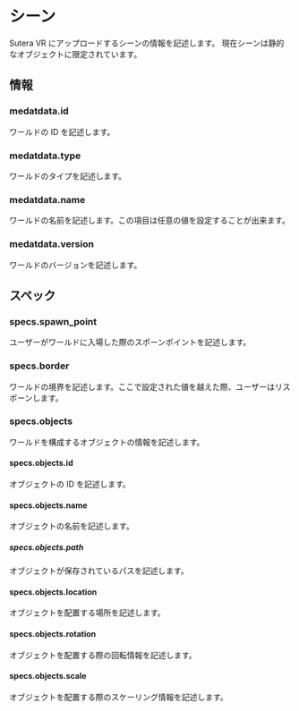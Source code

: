 # シーン

Sutera VR にアップロードするシーンの情報を記述します。
現在シーンは静的なオブジェクトに限定されています。

## 情報

### medatdata.id

ワールドの ID を記述します。

### medatdata.type

ワールドのタイプを記述します。

### medatdata.name

ワールドの名前を記述します。この項目は任意の値を設定することが出来ます。

### medatdata.version

ワールドのバージョンを記述します。

## スペック

### specs.spawn_point

ユーザーがワールドに入場した際のスポーンポイントを記述します。

### specs.border

ワールドの境界を記述します。ここで設定された値を越えた際、ユーザーはリスポーンします。

### specs.objects

ワールドを構成するオブジェクトの情報を記述します。

#### specs.objects.id

オブジェクトの ID を記述します。

#### specs.objects.name

オブジェクトの名前を記述します。

##### specs.objects.path

オブジェクトが保存されているパスを記述します。

#### specs.objects.location

オブジェクトを配置する場所を記述します。

#### specs.objects.rotation

オブジェクトを配置する際の回転情報を記述します。

#### specs.objects.scale

オブジェクトを配置する際のスケーリング情報を記述します。
